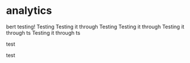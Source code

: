 # analytics
bert testing!
Testing
Testing it through
Testing
Testing it through
Testing it through
ts
Testing it through
ts

test

test
